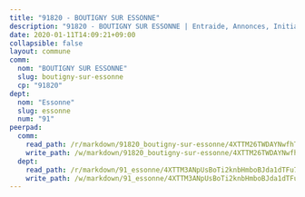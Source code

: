 ```yaml
---
title: "91820 - BOUTIGNY SUR ESSONNE"
description: "91820 - BOUTIGNY SUR ESSONNE | Entraide, Annonces, Initiatives"
date: 2020-01-11T14:09:21+09:00
collapsible: false
layout: commune
comm:
  nom: "BOUTIGNY SUR ESSONNE"
  slug: boutigny-sur-essonne
  cp: "91820"
dept:
  nom: "Essonne"
  slug: essonne
  num: "91"
peerpad:
  comm:
    read_path: /r/markdown/91820_boutigny-sur-essonne/4XTTM26TWDAYNwfhTgGDLC9pFG8yR6EdJK7hvPmycg79BG17M
    write_path: /w/markdown/91820_boutigny-sur-essonne/4XTTM26TWDAYNwfhTgGDLC9pFG8yR6EdJK7hvPmycg79BG17M-K3TgUq7c1ZcFJj8dASJ1VCWS7tKsbdDRqdbT9bstv4cMGRhqo6kWjt8q3XFsYHbTehakZ8N4pcjWKRJrYMiqJE6iCfu6mDwufeagrkdrQ3FwwuVVi9QrFQFF4Qk4JHUTZBMpWBxK
  dept:
    read_path: /r/markdown/91_essonne/4XTTM3ANpUsBoTi2knbHmboBJda1dTFu7ky8ZK9dB2RyMMfWF
    write_path: /w/markdown/91_essonne/4XTTM3ANpUsBoTi2knbHmboBJda1dTFu7ky8ZK9dB2RyMMfWF-K3TgUyWqeJSocSvH4aaj1ao8GVHVL7XNdUYQ4QUUeH9BAdnr24zoBJ2C3FCPvjfnNG6dyrzadtyfizxGKpMjZFU9wDjSpA4g6VtDcxL8iEmbLsyV9TFoF7XzgcRopbNZHgpYvcW3
---
```


